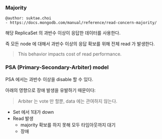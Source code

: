### Majority

```
@author: suktae.choi
- https://docs.mongodb.com/manual/reference/read-concern-majority/
```

해당 ReplicaSet 의 과반수 이상이 응답한 데이터를 사용한다.

즉 모든 node 에 대해서 과반수 이상의 응답 확보를 위해 전체 read 가 발생한다.

> This behavior impacts cost of read performance.

### PSA (Primary-Secondary-Arbiter) model

PSA 에서는 과반수 이상을 disable 할 수 있다.

아래의 영향으로 장애 발생을 유발하기 때문이다:

> Arbiter 는 vote 만 할뿐, data 에는 관여하지 않는다.

- Set 에서 1대가 down
- Read 발생
  - majority 확보를 하지 못해 모두 타임아웃까지 대기
  - 장애